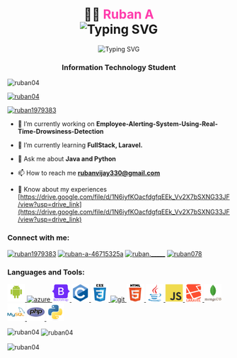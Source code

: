 <h1 align="center">
  🧑‍💻 <span style="color:#ff3cac;">Ruban A</span> <br>
  <img src="https://readme-typing-svg.herokuapp.com?font=Fira+Code&weight=700&size=25&pause=1000&center=true&vCenter=true&width=435&lines=Full+Stack+Developer;Tech+Enthusiast;Loves+Coffee+%E2%98%95" alt="Typing SVG" />
</h1>

<div align="center">
  <img src="https://readme-typing-svg.herokuapp.com?font=Fira+Code&weight=600&size=40&pause=1000&color=00FFB3&center=true&vCenter=true&width=600&height=100&lines=Full+Stack+Developer;Problem+Solver;Tea+%E2%98%95+%3D+Code+%F0%9F%92%BB;Always+Learning" alt="Typing SVG" />
</div>


<h3 align="center">Information Technology Student</h3>

<p align="left"> <img src="https://komarev.com/ghpvc/?username=ruban04&label=Profile%20views&color=0e75b6&style=flat" alt="ruban04" /> </p>

<p align="left"> <a href="https://github.com/ryo-ma/github-profile-trophy"><img src="https://github-profile-trophy.vercel.app/?username=ruban04" alt="ruban04" /></a> </p>

<p align="left"> <a href="https://twitter.com/ruban1979383" target="blank"><img src="https://img.shields.io/twitter/follow/ruban1979383?logo=twitter&style=for-the-badge" alt="ruban1979383" /></a> </p>

- 🔭 I’m currently working on **Employee-Alerting-System-Using-Real-Time-Drowsiness-Detection**

- 🌱 I’m currently learning **FullStack, Laravel.**

- 💬 Ask me about **Java and Python**

- 📫 How to reach me **rubanvijay330@gmail.com**

- 📄 Know about my experiences [https://drive.google.com/file/d/1N6iyfKOacfdgfqEEk_Vv2X7bSXNG33JF/view?usp=drive_link](https://drive.google.com/file/d/1N6iyfKOacfdgfqEEk_Vv2X7bSXNG33JF/view?usp=drive_link)

<h3 align="left">Connect with me:</h3>
<p align="left">
<a href="https://twitter.com/ruban1979383" target="blank"><img align="center" src="https://raw.githubusercontent.com/rahuldkjain/github-profile-readme-generator/master/src/images/icons/Social/twitter.svg" alt="ruban1979383" height="30" width="40" /></a>
<a href="https://linkedin.com/in/ruban-a-46715325a" target="blank"><img align="center" src="https://raw.githubusercontent.com/rahuldkjain/github-profile-readme-generator/master/src/images/icons/Social/linked-in-alt.svg" alt="ruban-a-46715325a" height="30" width="40" /></a>
<a href="https://instagram.com/ruban.____" target="blank"><img align="center" src="https://raw.githubusercontent.com/rahuldkjain/github-profile-readme-generator/master/src/images/icons/Social/instagram.svg" alt="ruban._____" height="30" width="40" /></a>
<a href="https://www.hackerrank.com/ruban078" target="blank"><img align="center" src="https://raw.githubusercontent.com/rahuldkjain/github-profile-readme-generator/master/src/images/icons/Social/hackerrank.svg" alt="ruban078" height="30" width="40" /></a>
</p>

<h3 align="left">Languages and Tools:</h3>
<p align="left"> <a href="https://developer.android.com" target="_blank" rel="noreferrer"> <img src="https://raw.githubusercontent.com/devicons/devicon/master/icons/android/android-original-wordmark.svg" alt="android" width="40" height="40"/> </a> <a href="https://azure.microsoft.com/en-in/" target="_blank" rel="noreferrer"> <img src="https://www.vectorlogo.zone/logos/microsoft_azure/microsoft_azure-icon.svg" alt="azure" width="40" height="40"/> </a> <a href="https://getbootstrap.com" target="_blank" rel="noreferrer"> <img src="https://raw.githubusercontent.com/devicons/devicon/master/icons/bootstrap/bootstrap-plain-wordmark.svg" alt="bootstrap" width="40" height="40"/> </a> <a href="https://www.cprogramming.com/" target="_blank" rel="noreferrer"> <img src="https://raw.githubusercontent.com/devicons/devicon/master/icons/c/c-original.svg" alt="c" width="40" height="40"/> </a> <a href="https://www.w3schools.com/css/" target="_blank" rel="noreferrer"> <img src="https://raw.githubusercontent.com/devicons/devicon/master/icons/css3/css3-original-wordmark.svg" alt="css3" width="40" height="40"/> </a> <a href="https://git-scm.com/" target="_blank" rel="noreferrer"> <img src="https://www.vectorlogo.zone/logos/git-scm/git-scm-icon.svg" alt="git" width="40" height="40"/> </a> <a href="https://www.w3.org/html/" target="_blank" rel="noreferrer"> <img src="https://raw.githubusercontent.com/devicons/devicon/master/icons/html5/html5-original-wordmark.svg" alt="html5" width="40" height="40"/> </a> <a href="https://www.java.com" target="_blank" rel="noreferrer"> <img src="https://raw.githubusercontent.com/devicons/devicon/master/icons/java/java-original.svg" alt="java" width="40" height="40"/> </a> <a href="https://developer.mozilla.org/en-US/docs/Web/JavaScript" target="_blank" rel="noreferrer"> <img src="https://raw.githubusercontent.com/devicons/devicon/master/icons/javascript/javascript-original.svg" alt="javascript" width="40" height="40"/> </a> <a href="https://laravel.com/" target="_blank" rel="noreferrer"> <img src="https://raw.githubusercontent.com/devicons/devicon/master/icons/laravel/laravel-plain-wordmark.svg" alt="laravel" width="40" height="40"/> </a> <a href="https://www.mongodb.com/" target="_blank" rel="noreferrer"> <img src="https://raw.githubusercontent.com/devicons/devicon/master/icons/mongodb/mongodb-original-wordmark.svg" alt="mongodb" width="40" height="40"/> </a> <a href="https://www.mysql.com/" target="_blank" rel="noreferrer"> <img src="https://raw.githubusercontent.com/devicons/devicon/master/icons/mysql/mysql-original-wordmark.svg" alt="mysql" width="40" height="40"/> </a> <a href="https://www.php.net" target="_blank" rel="noreferrer"> <img src="https://raw.githubusercontent.com/devicons/devicon/master/icons/php/php-original.svg" alt="php" width="40" height="40"/> </a> <a href="https://www.python.org" target="_blank" rel="noreferrer"> <img src="https://raw.githubusercontent.com/devicons/devicon/master/icons/python/python-original.svg" alt="python" width="40" height="40"/> </a> </p>

<p><img align="left" src="https://github-readme-stats.vercel.app/api/top-langs?username=ruban04&show_icons=true&locale=en&layout=compact" alt="ruban04" /></p>

<p>&nbsp;<img align="center" src="https://github-readme-stats.vercel.app/api?username=ruban04&show_icons=true&locale=en" alt="ruban04" /></p>

<p><img align="center" src="https://github-readme-streak-stats.herokuapp.com/?user=ruban04&" alt="ruban04" /></p>

